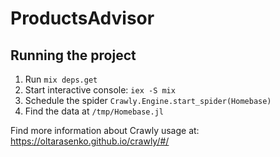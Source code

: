 # ProductsAdvisor

## Running the project
1. Run `mix deps.get`
2. Start interactive console: `iex -S mix`
3. Schedule the spider `Crawly.Engine.start_spider(Homebase)`
4. Find the data at `/tmp/Homebase.jl`

Find more information about Crawly usage at: https://oltarasenko.github.io/crawly/#/

